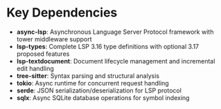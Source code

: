 # Key Dependencies

- **async-lsp**: Asynchronous Language Server Protocol framework with tower middleware support
- **lsp-types**: Complete LSP 3.16 type definitions with optional 3.17 proposed features
- **lsp-textdocument**: Document lifecycle management and incremental edit handling
- **tree-sitter**: Syntax parsing and structural analysis
- **tokio**: Async runtime for concurrent request handling
- **serde**: JSON serialization/deserialization for LSP protocol
- **sqlx**: Async SQLite database operations for symbol indexing
